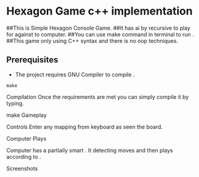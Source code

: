 # Hexagon Game c++ implementation
 
##This is Simple Hexagon Console Game. 
##It has ai by recursive to play for against to computer.
##You can use make command in terminal to run . 
##This game only using C++ syntax and there is no oop techniques.


## Prerequisites

* The project requires GNU Compiler to compile . 
```
make

```
Compilation
Once the requirements are met you can simply compile it by typing.

make
Gameplay

Controls
Enter any mapping from keyboard as seen the board.

Computer Plays 

Computer has a partially smart . It detecting  moves and then plays according to .


Screenshots
